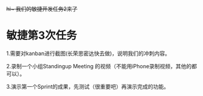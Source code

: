 <del>hi~ 我们的敏捷开发任务2来了</del>
# 敏捷第3次任务 #

1.需要对kanban进行截图(长荣思密达快去做)，说明我们的冲刺内容。

2.录制一个小组Standingup Meeting 的视频（不能用iPhone录制视频，其他的都可以）。

3.演示第一个Sprint的成果，先测试（很重要吧）再演示完成的功能。